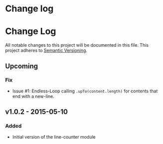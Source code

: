 # Change log

# Change Log
All notable changes to this project will be documented in this file.
This project adheres to [Semantic Versioning](http://semver.org/).

## Upcoming
### Fix
- Issue #1: Endless-Loop calling `.upTo(content.length)` for contents that end with a new-line.

## v1.0.2 - 2015-05-10
### Added
- Initial version of the line-counter module
